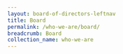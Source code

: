 ```yaml
---
layout: board-of-directors-leftnav
title: Board
permalink: /who-we-are/board/
breadcrumb: Board
collection_name: who-we-are
---
```

